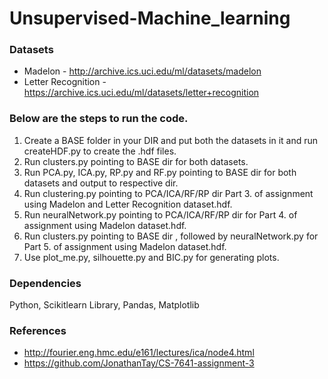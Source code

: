 # Unsupervised-Machine_learning

### Datasets

* Madelon - http://archive.ics.uci.edu/ml/datasets/madelon
* Letter Recognition - https://archive.ics.uci.edu/ml/datasets/letter+recognition



### Below are the steps to run the code.

1) Create a BASE folder in your DIR and put both the datasets in it and run createHDF.py to create the .hdf files.
2) Run clusters.py pointing to BASE dir for both datasets.
3) Run PCA.py, ICA.py, RP.py and RF.py pointing to BASE dir for both datasets and output to respective dir.
4) Run clustering.py pointing to PCA/ICA/RF/RP dir Part 3. of assignment using Madelon and Letter Recognition dataset.hdf.
5) Run neuralNetwork.py pointing to PCA/ICA/RF/RP dir for Part 4. of assignment using Madelon dataset.hdf.
6) Run clusters.py pointing to BASE dir , followed by neuralNetwork.py for Part 5. of assignment using Madelon dataset.hdf.
7) Use plot_me.py, silhouette.py and BIC.py for generating plots.

### Dependencies
Python, Scikitlearn Library, Pandas, Matplotlib


### References
* http://fourier.eng.hmc.edu/e161/lectures/ica/node4.html
* https://github.com/JonathanTay/CS-7641-assignment-3
